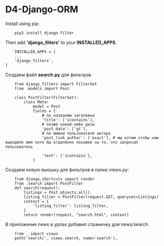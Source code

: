 # D4-Django-ORM

Install using pip:
```
    pip3 install django-filter
```

Then add <b>'django_filters'</b> to your <b>INSTALLED_APPS</b>.
```
    INSTALLED_APPS = [
    ...
    'django_filters',
]
```
Создаем файл <b>search.py</b> для фильтров
```
    from django_filters import FilterSet
    from .models import Post

    class PostFilter(FilterSet):
        class Meta:
            model = Post
            fields = {
                # по названию заголовка
                'title': ['icontains'],
                # позже какой-либо даты
                'post_data': ['gt'],
                # по имени пользователя автора
                'post_link_author': ['exact'], # мы хотим чтобы нам выводило имя хотя бы отдалённо похожее на то, что запросил пользователь

                'text': ['icontains'],
            }
```

Создаем новую вьюшку для фильтров в папке views.py:
```
    from django.shortcuts import render
    from .search import PostFilter
    def search(request):
        listings = Post.objects.all()
        listing_filter = PostFilter(request.GET, queryset=listings)
        context = {
            'listing_filter': listing_filter,
        }
        return render(request, "search.html", context)
```

В приложение news в урлах добавил страничку для news/search
```
    from . import views
    path('search/', views.search, name='search'),
```

